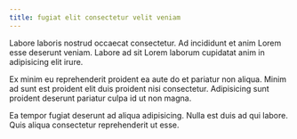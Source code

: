 ```yaml
---
title: fugiat elit consectetur velit veniam
---
```


Labore laboris nostrud occaecat consectetur. Ad incididunt et anim Lorem esse deserunt veniam. Labore ad sit Lorem laborum cupidatat anim in adipisicing elit irure.

Ex minim eu reprehenderit proident ea aute do et pariatur non aliqua. Minim ad sunt est proident elit duis proident nisi consectetur. Adipisicing sunt proident deserunt pariatur culpa id ut non magna.

Ea tempor fugiat deserunt ad aliqua adipisicing. Nulla est duis ad qui labore. Quis aliqua consectetur reprehenderit ut esse.